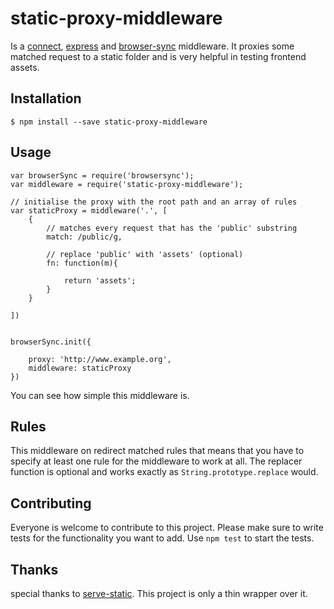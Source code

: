 # static-proxy-middleware
Is a [connect](https://github.com/senchalabs/connect), [express](https://github.com/strongloop/express) and [browser-sync](https://github.com/BrowserSync/browser-sync) middleware.
It proxies some matched request to a static folder and is very helpful in testing frontend assets.

## Installation

    $ npm install --save static-proxy-middleware

## Usage

    var browserSync = require('browsersync');
    var middleware = require('static-proxy-middleware');

    // initialise the proxy with the root path and an array of rules
    var staticProxy = middleware('.', [
        {
            // matches every request that has the 'public' substring
            match: /public/g,

            // replace 'public' with 'assets' (optional)
            fn: function(m){

                return 'assets';
            }
        }

    ])


    browserSync.init({

        proxy: 'http://www.example.org',
        middleware: staticProxy
    })

You can see how simple this middleware is.

## Rules

This middleware on redirect matched rules that means that you have to specify at least one rule for the middleware to work at all.
The replacer function is optional and works exactly as `String.prototype.replace` would.

## Contributing

Everyone is welcome to contribute to this project. Please make sure to write tests for the functionality you want to add.
Use `npm test` to start the tests.

## Thanks

special thanks to [serve-static](https://github.com/expressjs/serve-static). This project is only a thin wrapper over it.

